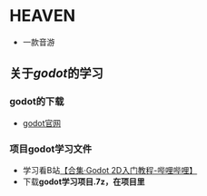 # HEAVEN

* 一款音游

## 关于*godot*的学习

### godot的下载

* [godot官网](https://godotengine.org/)

### 项目godot学习文件

* 学习看B站[【合集·Godot 2D入门教程-哔哩哔哩】 ](https://b23.tv/pMEHhrE)
* 下载**godot学习项目.7z，在项目里**
